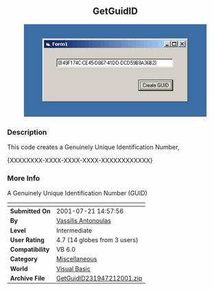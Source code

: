 ﻿<div align="center">

## GetGuidID

<img src="PIC2001721815402929.gif">
</div>

### Description

This code creates a Genuinely Unique Identification Number,

{XXXXXXXX-XXXX-XXXX-XXXX-XXXXXXXXXXXX}
 
### More Info
 
A Genuinely Unique Identification Number (GUID)


<span>             |<span>
---                |---
**Submitted On**   |2001-07-21 14:57:56
**By**             |[Vassilis Antonoulas](https://github.com/Planet-Source-Code/PSCIndex/blob/master/ByAuthor/vassilis-antonoulas.md)
**Level**          |Intermediate
**User Rating**    |4.7 (14 globes from 3 users)
**Compatibility**  |VB 6\.0
**Category**       |[Miscellaneous](https://github.com/Planet-Source-Code/PSCIndex/blob/master/ByCategory/miscellaneous__1-1.md)
**World**          |[Visual Basic](https://github.com/Planet-Source-Code/PSCIndex/blob/master/ByWorld/visual-basic.md)
**Archive File**   |[GetGuidID231947212001\.zip](https://github.com/Planet-Source-Code/vassilis-antonoulas-getguidid__1-25285/archive/master.zip)








